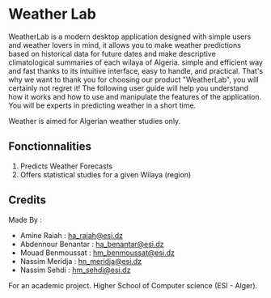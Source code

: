 # Weather Lab

WeatherLab is a modern desktop application designed with simple users and weather lovers in mind, it allows you to make weather predictions based on historical data for future dates and make descriptive climatological summaries of each wilaya of Algeria. simple and efficient way and fast thanks to its intuitive interface, easy to handle, and practical. That's why we want to thank you for choosing our product "WeatherLab", you will certainly not regret it!
The following user guide will help you understand how it works and how to use and manipulate the features of the application. You will be experts in predicting weather in a short time.

Weather is aimed for Algerian weather studies only. 

## Fonctionnalities
1. Predicts Weather Forecasts
2. Offers statistical studies for a given Wilaya (region)

## Credits
Made By :
  * Amine Raiah : ha_raiah@esi.dz
  * Abdennour Benantar : ha_benantar@esi.dz
  * Mouad Benmoussat : hm_benmoussat@esi.dz
  * Nassim Meridja : hn_meridja@esi.dz
  * Nassim Sehdi : hm_sehdi@esi.dz

For an academic project. 
Higher School of Computer science (ESI - Alger).
